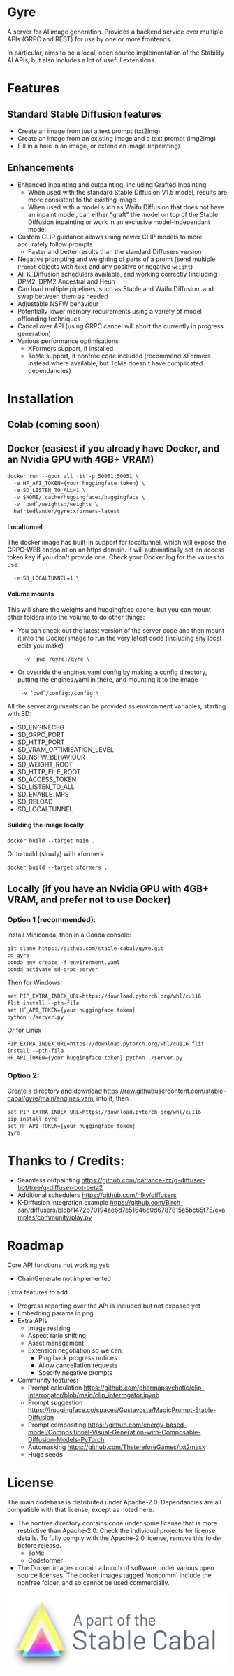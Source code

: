# Gyre

A server for AI image generation. Provides a backend service over multiple APIs
(GRPC and REST) for use by one or more frontends.

In particular, aims to be a local, open source implementation of the Stability AI APIs,
but also includes a lot of useful extensions.

# Features

## Standard Stable Diffusion features

- Create an image from just a text prompt (txt2img)
- Create an image from an existing image and a text prompt (img2img)
- Fill in a hole in an image, or extend an image (inpainting)

## Enhancements

- Enhanced inpainting and outpainting, including Grafted Inpainting
  - When used with the standard Stable Diffusion V1.5 model, results are more consistent to the existing image
  - When used with a model such as Waifu Diffusion that does not have an inpaint model, can either "graft"
    the model on top of the Stable Diffusion inpainting or work in an exclusive model-independant model
- Custom CLIP guidance allows using newer CLIP models to more accurately follow prompts
  - Faster and better results than the standard Diffusers version
- Negative prompting and weighting of parts of a promt (send multiple `Prompt` objects with `text` and any positive or negative `weight`)
- All K_Diffusion schedulers available, and working correctly (including DPM2, DPM2 Ancestral and Heun
- Can load multiple pipelines, such as Stable and Waifu Diffusion, and swap between them as needed
- Adjustable NSFW behaviour
- Potentially lower memory requirements using a variety of model offloading techniques
- Cancel over API (using GRPC cancel will abort the currently in progress generation)
- Various performance optimisations
  + XFormers support, if installed
  + ToMe support, if nonfree code included (recommend XFormers instead where available, but ToMe doesn't have complicated dependancies)
  
# Installation

## Colab (coming soon)

## Docker (easiest if you already have Docker, and an Nvidia GPU with 4GB+ VRAM)

```
docker run --gpus all -it -p 50051:50051 \
  -e HF_API_TOKEN={your huggingface token} \
  -e SD_LISTEN_TO_ALL=1 \
  -v $HOME/.cache/huggingface:/huggingface \
  -v `pwd`/weights:/weights \
  hafriedlander/gyre:xformers-latest
```

#### Localtunnel

The docker image has built-in support for localtunnel, which
will expose the GRPC-WEB endpoint on an https domain. It will
automatically set an access token key if you don't provide one.
Check your Docker log for the values to use

```
  -e SD_LOCALTUNNEL=1 \
```

#### Volume mounts

This will share the weights and huggingface cache, but you can
mount other folders into the volume to do other things:

- You can check out the latest version of the server code and then
mount it into the Docker image to run the very latest code (including
any local edits you make)

  ```
    -v `pwd`/gyre:/gyre \
  ```

- Or override the engines.yaml config by making a config directory,
putting the engines.yaml in there, and mounting it to the image

  ```
   -v `pwd`/config:/config \
  ```

All the server arguments can be provided as environment variables, starting
with SD:

- SD_ENGINECFG
- SD_GRPC_PORT
- SD_HTTP_PORT
- SD_VRAM_OPTIMISATION_LEVEL
- SD_NSFW_BEHAVIOUR
- SD_WEIGHT_ROOT
- SD_HTTP_FILE_ROOT
- SD_ACCESS_TOKEN
- SD_LISTEN_TO_ALL
- SD_ENABLE_MPS
- SD_RELOAD
- SD_LOCALTUNNEL

#### Building the image locally

```
docker build --target main .
```

Or to build (slowly) with xformers

```
docker build --target xformers .
```

## Locally (if you have an Nvidia GPU with 4GB+ VRAM, and prefer not to use Docker)

### Option 1 (recommended):

Install Miniconda, then in a Conda console:

```
git clone https://github.com/stable-cabal/gyre.git
cd gyre
conda env create -f environment.yaml
conda activate sd-grpc-server
```

Then for Windows:

```
set PIP_EXTRA_INDEX_URL=https://download.pytorch.org/whl/cu116 
flit install --pth-file
set HF_API_TOKEN={your huggingface token}
python ./server.py
```

Or for Linux

```
PIP_EXTRA_INDEX_URL=https://download.pytorch.org/whl/cu116 flit install --pth-file
HF_API_TOKEN={your huggingface token} python ./server.py
```

### Option 2:

Create a directory and download https://raw.githubusercontent.com/stable-cabal/gyre/main/engines.yaml into it, then

```
set PIP_EXTRA_INDEX_URL=https://download.pytorch.org/whl/cu116 
pip install gyre
set HF_API_TOKEN={your huggingface token} 
gyre
```


# Thanks to / Credits:

- Seamless outpainting https://github.com/parlance-zz/g-diffuser-bot/tree/g-diffuser-bot-beta2
- Additional schedulers https://github.com/hlky/diffusers
- K-Diffusion integration example https://github.com/Birch-san/diffusers/blob/1472b70194ae6d7e51646c0d6787815a5bc65f75/examples/community/play.py

# Roadmap

Core API functions not working yet:

- ChainGenerate not implemented

Extra features to add

- Progress reporting over the API is included but not exposed yet
- Embedding params in png
- Extra APIs
  - Image resizing
  - Aspect ratio shifting
  - Asset management
  - Extension negotiation so we can:
    - Ping back progress notices
    - Allow cancellation requests
    - Specify negative prompts
- Community features: 
  - Prompt calculation https://github.com/pharmapsychotic/clip-interrogator/blob/main/clip_interrogator.ipynb
  - Prompt suggestion https://huggingface.co/spaces/Gustavosta/MagicPrompt-Stable-Diffusion
  - Prompt compositing https://github.com/energy-based-model/Compositional-Visual-Generation-with-Composable-Diffusion-Models-PyTorch
  - Automasking https://github.com/ThstereforeGames/txt2mask
  - Huge seeds


# License

The main codebase is distributed under Apache-2.0. Dependancies are all compatible with that license, except as noted here:

- The nonfree directory contains code under some license that is more restrictive than Apache-2.0. Check the individual
  projects for license details. To fully comply with the Apache-2.0 license, remove this folder before release.
  + ToMe
  + Codeformer
- The Docker images contain a bunch of software under various open source licenses. The docker images tagged 'noncomm'
  include the nonfree folder, and so cannot be used commercially.

[![Stable Cabal Logo](stablecabal.png)](https://www.stablecabal.org/)
